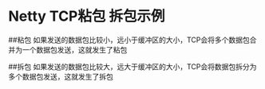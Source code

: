 # Netty TCP粘包 拆包示例

##粘包
如果发送的数据包比较小，远小于缓冲区的大小，TCP会将多个数据包合并为一个数据包发送，这就发生了粘包

##拆包
如果发送的数据包比较大，远大于缓冲区的大小，TCP会将数据包拆分为多个数据包发送，这就发生了拆包